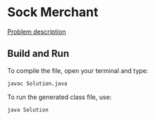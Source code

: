 # Sock Merchant

[Problem description](https://www.hackerrank.com/challenges/sock-merchant)

## Build and Run

To compile the file, open your terminal and type:
```bash
javac Solution.java
```

To run the generated class file, use:
```bash
java Solution
```
